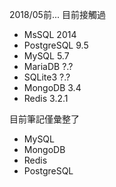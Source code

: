 2018/05前... 目前接觸過
- MsSQL 2014
- PostgreSQL 9.5
- MySQL 5.7
- MariaDB ?.?
- SQLite3 ?.?
- MongoDB 3.4
- Redis 3.2.1

目前筆記僅彙整了
- MySQL
- MongoDB
- Redis
- PostgreSQL

